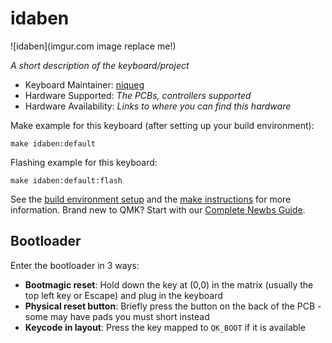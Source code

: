 # idaben

![idaben](imgur.com image replace me!)

*A short description of the keyboard/project*

* Keyboard Maintainer: [niqueg](https://github.com/idabenini)
* Hardware Supported: *The PCBs, controllers supported*
* Hardware Availability: *Links to where you can find this hardware*

Make example for this keyboard (after setting up your build environment):

    make idaben:default

Flashing example for this keyboard:

    make idaben:default:flash

See the [build environment setup](https://docs.qmk.fm/#/getting_started_build_tools) and the [make instructions](https://docs.qmk.fm/#/getting_started_make_guide) for more information. Brand new to QMK? Start with our [Complete Newbs Guide](https://docs.qmk.fm/#/newbs).

## Bootloader

Enter the bootloader in 3 ways:

* **Bootmagic reset**: Hold down the key at (0,0) in the matrix (usually the top left key or Escape) and plug in the keyboard
* **Physical reset button**: Briefly press the button on the back of the PCB - some may have pads you must short instead
* **Keycode in layout**: Press the key mapped to `QK_BOOT` if it is available
